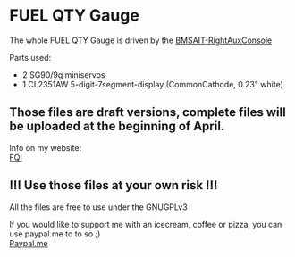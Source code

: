 # FUEL QTY Gauge

The whole FUEL QTY Gauge is driven by the [BMSAIT-RightAuxConsole](https://github.com/mihi4/F-16_BMSAITRightAUX)

Parts used:
- 2 SG90/9g miniservos
- 1 CL2351AW 5-digit-7segment-display (CommonCathode, 0.23" white)

## Those files are draft versions, complete files will be uploaded at the beginning of April.

Info on my website:  
[FQI](https://f16simulator.net/wp/en/2023/07/07/fuelquantityindicator-in-the-works/)

## !!! Use those files at your own risk !!!

All the files are free to use under the GNUGPLv3

If you would like to support me with an icecream, coffee or pizza, you can use paypal.me to to so ;)  
[Paypal.me](https://paypal.me/MichiHirczy)
